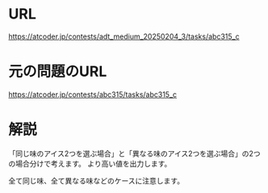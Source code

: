 # URL
https://atcoder.jp/contests/adt_medium_20250204_3/tasks/abc315_c

# 元の問題のURL
https://atcoder.jp/contests/abc315/tasks/abc315_c

# 解説
「同じ味のアイス2つを選ぶ場合」と「異なる味のアイス2つを選ぶ場合」の2つの場合分けで考えます。
より高い値を出力します。

全て同じ味、全て異なる味などのケースに注意します。
